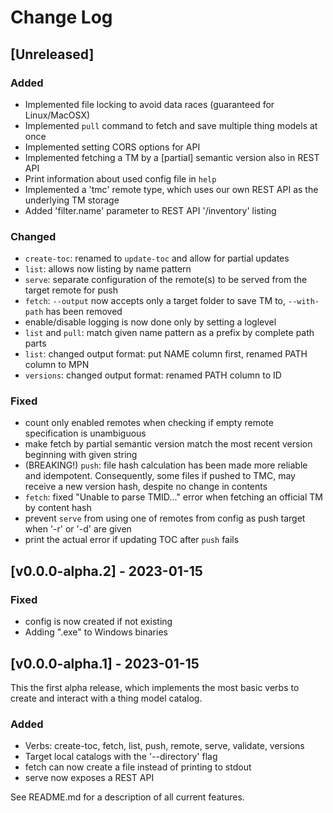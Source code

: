 # Change Log

## [Unreleased]

### Added

- Implemented file locking to avoid data races (guaranteed for Linux/MacOSX)
- Implemented ```pull``` command to fetch and save multiple thing models at once
- Implemented setting CORS options for API
- Implemented fetching a TM by a \[partial\] semantic version also in REST API
- Print information about used config file in `help`
- Implemented a 'tmc' remote type, which uses our own REST API as the underlying TM storage
- Added 'filter.name' parameter to REST API '/inventory' listing

### Changed

- ```create-toc```: renamed to ```update-toc``` and allow for partial updates
- ```list```: allows now listing by name pattern
- ```serve```: separate configuration of the remote(s) to be served from the target remote for push
- ```fetch```: ```--output``` now accepts only a target folder to save TM to, ```--with-path``` has been removed
- enable/disable logging is now done only by setting a loglevel
- `list` and `pull`: match given name pattern as a prefix by complete path parts
- `list`: changed output format: put NAME column first, renamed PATH column to MPN
- `versions`: changed output format: renamed PATH column to ID

### Fixed

- count only enabled remotes when checking if empty remote specification is unambiguous
- make fetch by partial semantic version match the most recent version beginning with given string
- (BREAKING!) ```push```: file hash calculation has been made more reliable and idempotent. Consequently, some files if pushed to TMC, may receive a new version hash, despite no change in contents
- ```fetch```: fixed "Unable to parse TMID..." error when fetching an official TM by content hash
- prevent ```serve``` from using one of remotes from config as push target when '-r' or '-d' are given
- print the actual error if updating TOC after ```push``` fails

## [v0.0.0-alpha.2] - 2023-01-15

### Fixed

- config is now created if not existing
- Adding ".exe" to Windows binaries 


## [v0.0.0-alpha.1] - 2023-01-15

This the first alpha release, which implements the most basic verbs to create and interact with a thing model catalog. 

### Added

- Verbs: create-toc, fetch, list, push, remote, serve, validate, versions 
- Target local catalogs with the '--directory' flag
- fetch can now create a file instead of printing to stdout 
- serve now exposes a REST API

See README.md for a description of all current features.
